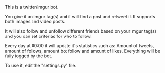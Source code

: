This is a twitter/imgur bot.

You give it an imgur tag(s) and it will find a post and retweet it.
It supports both images and video posts.

It will also follow and unfollow different friends based on your imgur tag(s) and you can set criterias for who to follow.

Every day at 00:00 it will update it's statistics such as: Amount of tweets, amount of follows, amount bot follow and amount of likes.
Everything will be fully logged by the bot.

To use it, edit the "settings.py" file.
